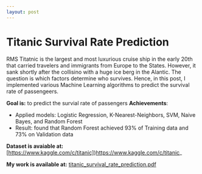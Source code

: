 ```yaml
---
layout: post
---
```


# Titanic Survival Rate Prediction

RMS Titatnic is the largest and most luxurious cruise ship in the early 20th that carried travelers and immigrants from Europe to the States.
However, it sank shortly after the collisino with a huge ice berg in the Alantic. The question is which factors determine who survives. Hence,
in this post, I implemented various Machine Learning algorithms to predict the survival rate of passengeers.

**Goal is:** to predict the survial rate of passengers
**Achievements**: 
* Applied models: Logistic Regression, K-Nearest-Neighbors, SVM, Naive Bayes, and Random Forest
* Result: found that Random Forest achieved 93% of Training data and 73% on Validation data

**Dataset is avaiable at:** [https://www.kaggle.com/c/titanic])https://www.kaggle.com/c/titanic_

**My work is available at:** [titanic_survival_rate_prediction.pdf](titanic_survival_rate_prediction.pdf)
